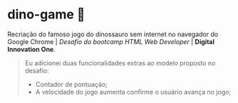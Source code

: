 # dino-game 🌵

Recriação do famoso jogo do dinossauro sem internet no navegador do Google Chrome | <i>Desafio do bootcamp HTML Web Developer</i> | <b>Digital Innovation One</b>.

> Eu adicionei duas funcionalidades extras ao modelo proposto no desafio:
> - Contador de pontuação;
> - A velocidade do jogo aumenta confirme o usuário avança no jogo;
